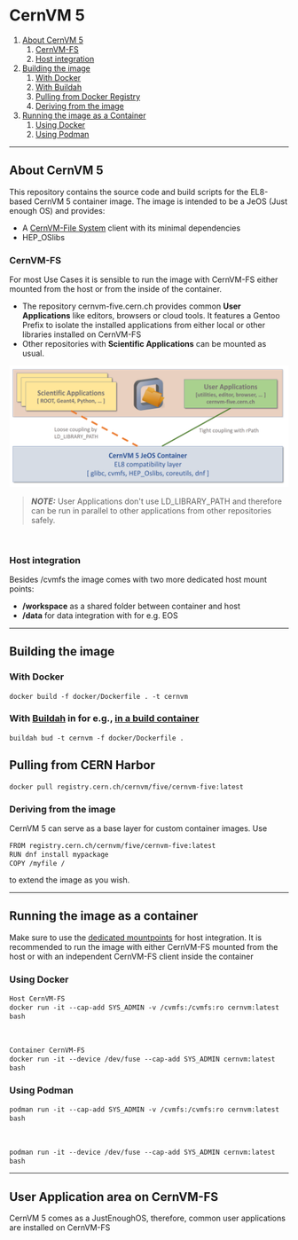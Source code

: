 # CernVM 5

1. [About CernVM 5](##about-cernvm)
    1. [CernVM-FS](###CernVM-FS)
    2. [Host integration](###host-integration)
2. [Building the image](##building-the-image)
    1. [With Docker](###with-docker)
    2. [With Buildah](#bud)
    3. [Pulling from Docker Registry](###pulling-from-docker-registry)
    3. [Deriving from the image](###deriving-from-the-image)
3. [Running the image as a Container](##running-the-image-as-a-container)
    1. [Using Docker](###using-docker)
    2. [Using Podman](###using-podman)
---
## About CernVM 5
This repository contains the source code and build scripts for the EL8-based CernVM 5 container image. 
The image is intended to be a JeOS (Just enough OS) and provides:

 - A [CernVM-File System](https://cernvm.cern.ch/fs/) client with its minimal dependencies
 - HEP_OSlibs

### CernVM-FS
For most Use Cases it is sensible to run the image with CernVM-FS either mounted from the host or from the inside of the container. 

 - The repository cernvm-five.cern.ch provides common **User Applications** like editors, browsers or cloud tools. It features a Gentoo Prefix to isolate the installed applications from either local or other libraries installed on CernVM-FS
 - Other repositories with **Scientific Applications** can be mounted as usual.
  
 <img src="./rdme/graphics/architecture.png" title="CernVM Layout" style="max-width: 100%;"  />

> **_NOTE:_**  User Applications don't use LD_LIBRARY_PATH and therefore can be run in parallel to other applications from other repositories safely.

<br>

### Host integration
Besides /cvmfs the image comes with two more dedicated host mount points:

  - **/workspace** as a shared folder between container and host
  - **/data** for data integration with for e.g. EOS

---
## Building the image

### With Docker 
    docker build -f docker/Dockerfile . -t cernvm

### With [Buildah](https://buildah.io/) in for e.g., [in a build container](https://github.com/containers/buildah) 

    buildah bud -t cernvm -f docker/Dockerfile .  

## Pulling from CERN Harbor 

    docker pull registry.cern.ch/cernvm/five/cernvm-five:latest
### Deriving from the image

CernVM 5 can serve as a base layer for custom container images. Use
    
    FROM registry.cern.ch/cernvm/five/cernvm-five:latest
    RUN dnf install mypackage
    COPY /myfile / 

to extend the image as you wish.

---
## Running the image as a container 
Make sure to use the [dedicated mountpoints](###host-integration) for host integration. It is recommended to run the image with either CernVM-FS mounted from the host or with an independent CernVM-FS client inside the container
### Using Docker

    Host CernVM-FS
    docker run -it --cap-add SYS_ADMIN -v /cvmfs:/cvmfs:ro cernvm:latest bash

<br>

    Container CernVM-FS
    docker run -it --device /dev/fuse --cap-add SYS_ADMIN cernvm:latest bash

### Using Podman  
    podman run -it --cap-add SYS_ADMIN -v /cvmfs:/cvmfs:ro cernvm:latest bash

<br>

    podman run -it --device /dev/fuse --cap-add SYS_ADMIN cernvm:latest bash


---

## User Application area on CernVM-FS

CernVM 5 comes as a JustEnoughOS, therefore, common user applications are installed on CernVM-FS